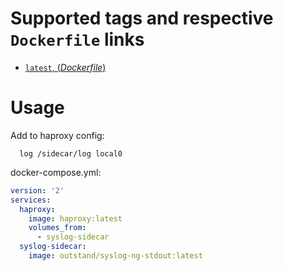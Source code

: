 # Supported tags and respective `Dockerfile` links

- [`latest`, (*Dockerfile*)](https://github.com/outstand/docker-syslog-ng-stdout/blob/master/Dockerfile)

# Usage

Add to haproxy config:
```
  log /sidecar/log local0
```

docker-compose.yml:
```yaml
version: '2'
services:
  haproxy:
    image: haproxy:latest
    volumes_from:
      - syslog-sidecar
  syslog-sidecar:
    image: outstand/syslog-ng-stdout:latest
```
